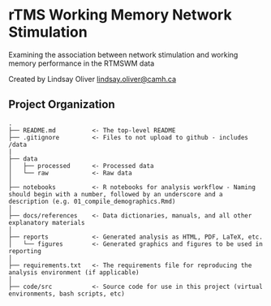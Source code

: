 rTMS Working Memory Network Stimulation
===============================================

Examining the association between network stimulation and working memory performance in the RTMSWM data

Created by Lindsay Oliver lindsay.oliver@camh.ca



Project Organization
-----------------------------------

    .
    ├── README.md          <- The top-level README
    ├── .gitignore         <- Files to not upload to github - includes /data
    |
    ├── data
    │   ├── processed      <- Processed data 
    │   └── raw            <- Raw data
    │
    ├── notebooks          <- R notebooks for analysis workflow - Naming should begin with a number, followed by an underscore and a description (e.g. 01_compile_demographics.Rmd)
    │
    ├── docs/references    <- Data dictionaries, manuals, and all other explanatory materials
    │
    ├── reports            <- Generated analysis as HTML, PDF, LaTeX, etc.
    │   └── figures        <- Generated graphics and figures to be used in reporting
    │
    ├── requirements.txt   <- The requirements file for reproducing the analysis environment (if applicable)
    │
    ├── code/src           <- Source code for use in this project (virtual environments, bash scripts, etc)
    
    
    

